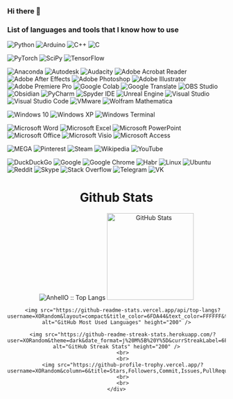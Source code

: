 ### Hi there 👋

### List of languages and tools that I know how to use

![Python](https://img.shields.io/static/v1?style=for-the-badge&message=Python&color=3776AB&logo=Python&logoColor=FFFFFF&label=)
![Arduino](https://img.shields.io/static/v1?style=for-the-badge&message=Arduino&color=00979D&logo=Arduino&logoColor=FFFFFF&label=)
![C++](https://img.shields.io/static/v1?style=for-the-badge&message=C%2B%2B&color=00599C&logo=C%2B%2B&logoColor=FFFFFF&label=)
![C](https://img.shields.io/static/v1?style=for-the-badge&message=C&color=222222&logo=C&logoColor=A8B9CC&label=)

![PyTorch](https://img.shields.io/static/v1?style=for-the-badge&message=PyTorch&color=EE4C2C&logo=PyTorch&logoColor=FFFFFF&label=)
![SciPy](https://img.shields.io/static/v1?style=for-the-badge&message=SciPy&color=222222&logo=SciPy&logoColor=8CAAE6&label=)
![TensorFlow](https://img.shields.io/static/v1?style=for-the-badge&message=TensorFlow&color=FF6F00&logo=TensorFlow&logoColor=FFFFFF&label=)

![Anaconda](https://img.shields.io/static/v1?style=for-the-badge&message=Anaconda&color=44A833&logo=Anaconda&logoColor=FFFFFF&label=)
![Autodesk](https://img.shields.io/static/v1?style=for-the-badge&message=Autodesk&color=0696D7&logo=Autodesk&logoColor=FFFFFF&label=)
![Audacity](https://img.shields.io/static/v1?style=for-the-badge&message=Audacity&color=0000CC&logo=Audacity&logoColor=FFFFFF&label=)
![Adobe Acrobat Reader](https://img.shields.io/static/v1?style=for-the-badge&message=Adobe+Acrobat+Reader&color=EC1C24&logo=Adobe+Acrobat+Reader&logoColor=FFFFFF&label=)
![Adobe After Effects](https://img.shields.io/static/v1?style=for-the-badge&message=Adobe+After+Effects&color=9999FF&logo=Adobe+After+Effects&logoColor=FFFFFF&label=)
![Adobe Photoshop](https://img.shields.io/static/v1?style=for-the-badge&message=Adobe+Photoshop&color=31A8FF&logo=Adobe+Photoshop&logoColor=FFFFFF&label=)
![Adobe Illustrator](https://img.shields.io/static/v1?style=for-the-badge&message=Adobe+Illustrator&color=222222&logo=Adobe+Illustrator&logoColor=FF9A00&label=)
![Adobe Premiere Pro](https://img.shields.io/static/v1?style=for-the-badge&message=Adobe+Premiere+Pro&color=9999FF&logo=Adobe+Premiere+Pro&logoColor=FFFFFF&label=)
![Google Colab](https://img.shields.io/static/v1?style=for-the-badge&message=Google+Colab&color=222222&logo=Google+Colab&logoColor=F9AB00&label=)
![Google Translate](https://img.shields.io/static/v1?style=for-the-badge&message=Google+Translate&color=4285F4&logo=Google+Translate&logoColor=FFFFFF&label=)
![OBS Studio](https://img.shields.io/static/v1?style=for-the-badge&message=OBS+Studio&color=302E31&logo=OBS+Studio&logoColor=FFFFFF&label=)
![Obsidian](https://img.shields.io/static/v1?style=for-the-badge&message=Obsidian&color=483699&logo=Obsidian&logoColor=FFFFFF&label=)
![PyCharm](https://img.shields.io/static/v1?style=for-the-badge&message=PyCharm&color=000000&logo=PyCharm&logoColor=FFFFFF&label=)
![Spyder IDE](https://img.shields.io/static/v1?style=for-the-badge&message=Spyder+IDE&color=FF0000&logo=Spyder+IDE&logoColor=FFFFFF&label=)
![Unreal Engine](https://img.shields.io/static/v1?style=for-the-badge&message=Unreal+Engine&color=0E1128&logo=Unreal+Engine&logoColor=FFFFFF&label=)
![Visual Studio](https://img.shields.io/static/v1?style=for-the-badge&message=Visual+Studio&color=5C2D91&logo=Visual+Studio&logoColor=FFFFFF&label=)
![Visual Studio Code](https://img.shields.io/static/v1?style=for-the-badge&message=Visual+Studio+Code&color=007ACC&logo=Visual+Studio+Code&logoColor=FFFFFF&label=)
![VMware](https://img.shields.io/static/v1?style=for-the-badge&message=VMware&color=607078&logo=VMware&logoColor=FFFFFF&label=)
![Wolfram Mathematica](https://img.shields.io/static/v1?style=for-the-badge&message=Wolfram+Mathematica&color=DD1100&logo=Wolfram+Mathematica&logoColor=FFFFFF&label=)

![Windows 10](https://img.shields.io/static/v1?style=for-the-badge&message=Windows&color=0078D6&logo=Windows&logoColor=FFFFFF&label=)
![Windows XP](https://img.shields.io/static/v1?style=for-the-badge&message=Windows+XP&color=003399&logo=Windows+XP&logoColor=FFFFFF&label=)
![Windows Terminal](https://img.shields.io/static/v1?style=for-the-badge&message=Windows+Terminal&color=4D4D4D&logo=Windows+Terminal&logoColor=FFFFFF&label=)

![Microsoft Word](https://img.shields.io/static/v1?style=for-the-badge&message=Microsoft+Word&color=2B579A&logo=Microsoft+Word&logoColor=FFFFFF&label=)
![Microsoft Excel](https://img.shields.io/static/v1?style=for-the-badge&message=Microsoft+Excel&color=217346&logo=Microsoft+Excel&logoColor=FFFFFF&label=)
![Microsoft PowerPoint](https://img.shields.io/static/v1?style=for-the-badge&message=Microsoft+PowerPoint&color=B7472A&logo=Microsoft+PowerPoint&logoColor=FFFFFF&label=)
![Microsoft Office](https://img.shields.io/static/v1?style=for-the-badge&message=Microsoft+Office&color=D83B01&logo=Microsoft+Office&logoColor=FFFFFF&label=)
![Microsoft Visio](https://img.shields.io/static/v1?style=for-the-badge&message=Microsoft+Visio&color=3955A3&logo=Microsoft+Visio&logoColor=FFFFFF&label=)
![Microsoft Access](https://img.shields.io/static/v1?style=for-the-badge&message=Microsoft+Access&color=A4373A&logo=Microsoft+Access&logoColor=FFFFFF&label=)

![MEGA](https://img.shields.io/static/v1?style=for-the-badge&message=MEGA&color=D9272E&logo=MEGA&logoColor=FFFFFF&label=)
![Pinterest](https://img.shields.io/static/v1?style=for-the-badge&message=Pinterest&color=BD081C&logo=Pinterest&logoColor=FFFFFF&label=)
![Steam](https://img.shields.io/static/v1?style=for-the-badge&message=Steam&color=000000&logo=Steam&logoColor=FFFFFF&label=)
![Wikipedia](https://img.shields.io/static/v1?style=for-the-badge&message=Wikipedia&color=000000&logo=Wikipedia&logoColor=FFFFFF&label=)
![YouTube](https://img.shields.io/static/v1?style=for-the-badge&message=YouTube&color=FF0000&logo=YouTube&logoColor=FFFFFF&label=)

![DuckDuckGo](https://img.shields.io/static/v1?style=for-the-badge&message=DuckDuckGo&color=DE5833&logo=DuckDuckGo&logoColor=FFFFFF&label=)
![Google](https://img.shields.io/static/v1?style=for-the-badge&message=Google&color=4285F4&logo=Google&logoColor=FFFFFF&label=)
![Google Chrome](https://img.shields.io/static/v1?style=for-the-badge&message=Google+Chrome&color=4285F4&logo=Google+Chrome&logoColor=FFFFFF&label=)
![Habr](https://img.shields.io/static/v1?style=for-the-badge&message=Habr&color=65A3BE&logo=Habr&logoColor=FFFFFF&label=)
![Linux](https://img.shields.io/static/v1?style=for-the-badge&message=Linux&color=222222&logo=Linux&logoColor=FCC624&label=)
![Ubuntu](https://img.shields.io/static/v1?style=for-the-badge&message=Ubuntu&color=E95420&logo=Ubuntu&logoColor=FFFFFF&label=)
![Reddit](https://img.shields.io/static/v1?style=for-the-badge&message=Reddit&color=FF4500&logo=Reddit&logoColor=FFFFFF&label=)
![Skype](https://img.shields.io/static/v1?style=for-the-badge&message=Skype&color=00AFF0&logo=Skype&logoColor=FFFFFF&label=)
![Stack Overflow](https://img.shields.io/static/v1?style=for-the-badge&message=Stack+Overflow&color=F58025&logo=Stack+Overflow&logoColor=FFFFFF&label=)
![Telegram](https://img.shields.io/static/v1?style=for-the-badge&message=Telegram&color=26A5E4&logo=Telegram&logoColor=FFFFFF&label=)
![VK](https://img.shields.io/static/v1?style=for-the-badge&message=VK&color=0077FF&logo=VK&logoColor=FFFFFF&label=)

<div>
    <div>
    <div align=center>
        <h1>Github Stats</h1>
        <img src="https://github-readme-stats.vercel.app/api/top-langs/?username=XORandom&langs_count=10&title_color=6FDA44&text_color=FFFFFF&&theme=dark&layout=compact" alt="AnhellO :: Top Langs" />
        <img src="https://github-readme-stats.vercel.app/api?username=XORandom&title_color=6FDA44&text_color=FFFFFF&show_icons=true&icon_color=6FDA44&include_all_commits=true&count_private=true&theme=dark" alt="GitHub Stats" height="200" />
        <br>

        <img src="https://github-readme-stats.vercel.app/api/top-langs?username=XORandom&layout=compact&title_color=6FDA44&text_color=FFFFFF&theme=dark" alt="GitHub Most Used Languages" height="200" />

        <img src="https://github-readme-streak-stats.herokuapp.com/?user=XORandom&theme=dark&date_format=j%20M%5B%20Y%5D&currStreakLabel=6FDA44&fire=6FDA44&ring=6FDA44" alt="GitHub Streak Stats" height="200" />
        <br>
        <br>
        <img src="https://github-profile-trophy.vercel.app/?username=XORandom&column=6&title=Stars,Followers,Commit,Issues,PullRequest,Repo">
        <br>
        <br>
    </div>
</div>

<!-- ## [![trophy](https://github-profile-trophy.vercel.app/?username=XORandom&column=4)](https://github.com/ryo-ma/github-profile-trophy) -->
